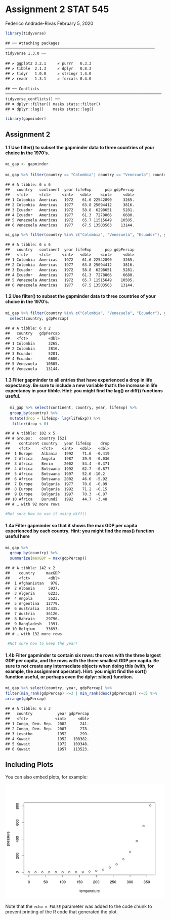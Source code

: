 Assignment 2 STAT 545
================
Federico Andrade-Rivas
February 5, 2020

``` r
library(tidyverse)
```

    ## ── Attaching packages ────────────────────────────────────────────────────────────────── tidyverse 1.3.0 ──

    ## ✔ ggplot2 3.2.1     ✔ purrr   0.3.3
    ## ✔ tibble  2.1.3     ✔ dplyr   0.8.3
    ## ✔ tidyr   1.0.0     ✔ stringr 1.4.0
    ## ✔ readr   1.3.1     ✔ forcats 0.4.0

    ## ── Conflicts ───────────────────────────────────────────────────────────────────── tidyverse_conflicts() ──
    ## ✖ dplyr::filter() masks stats::filter()
    ## ✖ dplyr::lag()    masks stats::lag()

``` r
library(gapminder)
```

Assignment 2
------------

#### 1.1 Use filter() to subset the gapminder data to three countries of your choice in the 1970’s.

``` r
mi_gap <- gapminder

mi_gap %>% filter(country == "Colombia"| country == "Venezuela"| country == "Ecuador", year >= 1970 & year <= 1978)
```

    ## # A tibble: 6 x 6
    ##   country   continent  year lifeExp      pop gdpPercap
    ##   <fct>     <fct>     <int>   <dbl>    <int>     <dbl>
    ## 1 Colombia  Americas   1972    61.6 22542890     3265.
    ## 2 Colombia  Americas   1977    63.8 25094412     3816.
    ## 3 Ecuador   Americas   1972    58.8  6298651     5281.
    ## 4 Ecuador   Americas   1977    61.3  7278866     6680.
    ## 5 Venezuela Americas   1972    65.7 11515649    10505.
    ## 6 Venezuela Americas   1977    67.5 13503563    13144.

``` r
mi_gap %>% filter(country %in% c("Colombia", "Venezuela", "Ecuador"), year %in% c(1972,1977))
```

    ## # A tibble: 6 x 6
    ##   country   continent  year lifeExp      pop gdpPercap
    ##   <fct>     <fct>     <int>   <dbl>    <int>     <dbl>
    ## 1 Colombia  Americas   1972    61.6 22542890     3265.
    ## 2 Colombia  Americas   1977    63.8 25094412     3816.
    ## 3 Ecuador   Americas   1972    58.8  6298651     5281.
    ## 4 Ecuador   Americas   1977    61.3  7278866     6680.
    ## 5 Venezuela Americas   1972    65.7 11515649    10505.
    ## 6 Venezuela Americas   1977    67.5 13503563    13144.

#### 1.2 Use filter() to subset the gapminder data to three countries of your choice in the 1970’s.

``` r
mi_gap %>% filter(country %in% c("Colombia", "Venezuela", "Ecuador"), year %in% c(1972,1977)) %>% 
  select(country, gdpPercap)
```

    ## # A tibble: 6 x 2
    ##   country   gdpPercap
    ##   <fct>         <dbl>
    ## 1 Colombia      3265.
    ## 2 Colombia      3816.
    ## 3 Ecuador       5281.
    ## 4 Ecuador       6680.
    ## 5 Venezuela    10505.
    ## 6 Venezuela    13144.

#### 1.3 Filter gapminder to all entries that have experienced a drop in life expectancy. Be sure to include a new variable that’s the increase in life expectancy in your tibble. Hint: you might find the lag() or diff() functions useful.

``` r
  mi_gap %>% select(continent, country, year, lifeExp) %>% 
  group_by(country) %>%  
  mutate(drop = lifeExp- lag(lifeExp)) %>% 
   filter(drop < 0)
```

    ## # A tibble: 102 x 5
    ## # Groups:   country [52]
    ##    continent country   year lifeExp    drop
    ##    <fct>     <fct>    <int>   <dbl>   <dbl>
    ##  1 Europe    Albania   1992    71.6  -0.419
    ##  2 Africa    Angola    1987    39.9  -0.036
    ##  3 Africa    Benin     2002    54.4  -0.371
    ##  4 Africa    Botswana  1992    62.7  -0.877
    ##  5 Africa    Botswana  1997    52.6 -10.2  
    ##  6 Africa    Botswana  2002    46.6  -5.92 
    ##  7 Europe    Bulgaria  1977    70.8  -0.09 
    ##  8 Europe    Bulgaria  1992    71.2  -0.15 
    ##  9 Europe    Bulgaria  1997    70.3  -0.87 
    ## 10 Africa    Burundi   1992    44.7  -3.48 
    ## # … with 92 more rows

``` r
#Not sure how to use it using diff()
```

#### 1.4a Filter gapminder so that it shows the max GDP per capita experienced by each country. Hint: you might find the max() function useful here

``` r
mi_gap %>% 
  group_by(country) %>% 
  summarize(maxGDP = max(gdpPercap))
```

    ## # A tibble: 142 x 2
    ##    country     maxGDP
    ##    <fct>        <dbl>
    ##  1 Afghanistan   978.
    ##  2 Albania      5937.
    ##  3 Algeria      6223.
    ##  4 Angola       5523.
    ##  5 Argentina   12779.
    ##  6 Australia   34435.
    ##  7 Austria     36126.
    ##  8 Bahrain     29796.
    ##  9 Bangladesh   1391.
    ## 10 Belgium     33693.
    ## # … with 132 more rows

``` r
 #Not sure how to keep the year!
```

#### 1.4b Filter gapminder to contain six rows: the rows with the three largest GDP per capita, and the rows with the three smallest GDP per capita. Be sure to not create any intermediate objects when doing this (with, for example, the assignment operator). Hint: you might find the sort() function useful, or perhaps even the dplyr::slice() function.

``` r
mi_gap %>% select(country, year, gdpPercap) %>% 
filter(min_rank(gdpPercap) <=3 | min_rank(desc(gdpPercap)) <=3) %>%                 
arrange(gdpPercap)  
```

    ## # A tibble: 6 x 3
    ##   country           year gdpPercap
    ##   <fct>            <int>     <dbl>
    ## 1 Congo, Dem. Rep.  2002      241.
    ## 2 Congo, Dem. Rep.  2007      278.
    ## 3 Lesotho           1952      299.
    ## 4 Kuwait            1952   108382.
    ## 5 Kuwait            1972   109348.
    ## 6 Kuwait            1957   113523.

Including Plots
---------------

You can also embed plots, for example:

![](assignment_2_STAT545_files/figure-markdown_github/pressure-1.png)

Note that the `echo = FALSE` parameter was added to the code chunk to prevent printing of the R code that generated the plot.

